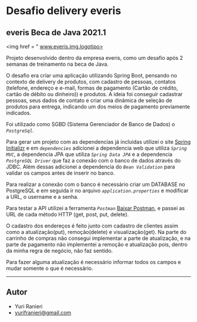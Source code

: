 # Desafio delivery everis
## everis Beca de Java 2021.1
<img href = " www.everis.img.logotipo></img>

Projeto desenvolvido dentro da empresa everis, como um desafio após 2 semanas de treinamento na beca de Java. 

O desafio era criar uma aplicação utilizando Spring Boot, pensando no contexto de delivery de produtos, com cadastro de pessoas, contatos (telefone, endereço e e-mail, formas de pagamento (Cartão de crédito, cartão de débito ou dinheiro)) e produtos.
A ideia foi conseguir cadastrar pessoas, seus dados de contato e criar uma dinâmica de seleção de produtos para entrega, indicando um dos meios de pagamento previamente indicados.

Foi utilizado como SGBD (Sistema Gerenciador de Banco de Dados) o *`PostgreSql`*. 

Para gerar um projeto com as dependencias já incluidas utilizei o site [Spring Initializr](https://start.spring.io/) e em *`dependencies`* adicionei a dependencia web que utiliza *`Spring MVC`*, a dependencia JPA que utiliza *`Spring Data JPA`* e a dependencia *`PostgreSQL Driver`* que faz a conexão com o banco de dados através do JDBC. Além dessas adicionei a dependencia do *`Bean Validation`* para validar os campos antes de inserir no banco.

Para realizar a conexão com o banco é necessário criar um DATABASE no PostgreSQL e em seguida ir no arquivo *`application.properties`* e modificar a URL, o username e a senha.

Para testar a API utilizei a ferramenta *`Postman`* [Baixar Postman](https://www.postman.com/downloads/), e passei as URL de cada método HTTP (get, post, put, delete).

O cadastro dos endereços é feito junto com cadastro de clientes assim como a atualização(put), remoção(delete) e visualização(get). Na parte do carrinho de compras não consegui implementar a parte de atualização, e na parte de pagamento não implementei a remoção e atualização pois, dentro da minha regra de negócio, não faz sentido.

Para fazer alguma atualização é necessário informar todos os campos e mudar somente o que é necessário.

------------------------------------

## Autor
- Yuri Ranieri
- yurifranieri@gmail.com

